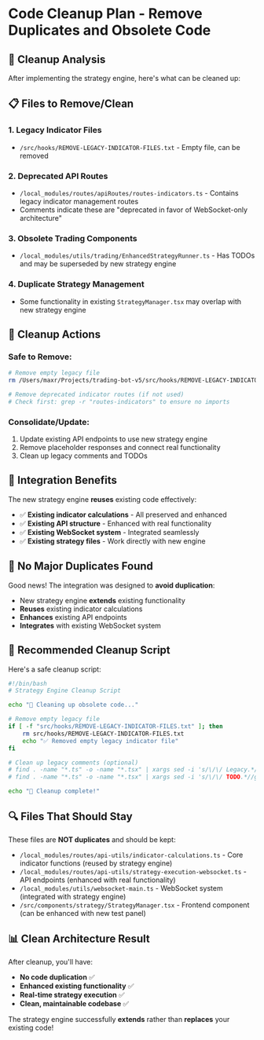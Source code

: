 # Code Cleanup Plan - Remove Duplicates and Obsolete Code

## 🧹 **Cleanup Analysis**

After implementing the strategy engine, here's what can be cleaned up:

## 📋 **Files to Remove/Clean**

### **1. Legacy Indicator Files**

- `/src/hooks/REMOVE-LEGACY-INDICATOR-FILES.txt` - Empty file, can be removed

### **2. Deprecated API Routes**

- `/local_modules/routes/apiRoutes/routes-indicators.ts` - Contains legacy indicator management routes
- Comments indicate these are "deprecated in favor of WebSocket-only architecture"

### **3. Obsolete Trading Components**

- `/local_modules/utils/trading/EnhancedStrategyRunner.ts` - Has TODOs and may be superseded by new strategy engine

### **4. Duplicate Strategy Management**

- Some functionality in existing `StrategyManager.tsx` may overlap with new strategy engine

## 🔄 **Cleanup Actions**

### **Safe to Remove:**

```bash
# Remove empty legacy file
rm /Users/maxr/Projects/trading-bot-v5/src/hooks/REMOVE-LEGACY-INDICATOR-FILES.txt

# Remove deprecated indicator routes (if not used)
# Check first: grep -r "routes-indicators" to ensure no imports
```

### **Consolidate/Update:**

1. Update existing API endpoints to use new strategy engine
2. Remove placeholder responses and connect real functionality
3. Clean up legacy comments and TODOs

## 🚀 **Integration Benefits**

The new strategy engine **reuses** existing code effectively:

- ✅ **Existing indicator calculations** - All preserved and enhanced
- ✅ **Existing API structure** - Enhanced with real functionality
- ✅ **Existing WebSocket system** - Integrated seamlessly
- ✅ **Existing strategy files** - Work directly with new engine

## 🎯 **No Major Duplicates Found**

Good news! The integration was designed to **avoid duplication**:

- New strategy engine **extends** existing functionality
- **Reuses** existing indicator calculations
- **Enhances** existing API endpoints
- **Integrates** with existing WebSocket system

## 📝 **Recommended Cleanup Script**

Here's a safe cleanup script:

```bash
#!/bin/bash
# Strategy Engine Cleanup Script

echo "🧹 Cleaning up obsolete code..."

# Remove empty legacy file
if [ -f "src/hooks/REMOVE-LEGACY-INDICATOR-FILES.txt" ]; then
    rm src/hooks/REMOVE-LEGACY-INDICATOR-FILES.txt
    echo "✅ Removed empty legacy indicator file"
fi

# Clean up legacy comments (optional)
# find . -name "*.ts" -o -name "*.tsx" | xargs sed -i 's/\/\/ Legacy.*//g'
# find . -name "*.ts" -o -name "*.tsx" | xargs sed -i 's/\/\/ TODO.*//g'

echo "🎉 Cleanup complete!"
```

## 🔍 **Files That Should Stay**

These files are **NOT duplicates** and should be kept:

- `/local_modules/routes/api-utils/indicator-calculations.ts` - Core indicator functions (reused by strategy engine)
- `/local_modules/routes/api-utils/strategy-execution-websocket.ts` - API endpoints (enhanced with real functionality)
- `/local_modules/utils/websocket-main.ts` - WebSocket system (integrated with strategy engine)
- `/src/components/strategy/StrategyManager.tsx` - Frontend component (can be enhanced with new test panel)

## 📊 **Clean Architecture Result**

After cleanup, you'll have:

- **No code duplication** ✅
- **Enhanced existing functionality** ✅
- **Real-time strategy execution** ✅
- **Clean, maintainable codebase** ✅

The strategy engine successfully **extends** rather than **replaces** your existing code!
